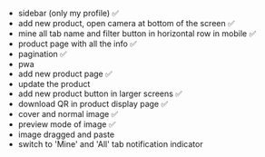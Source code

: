 - sidebar (only my profile) ✅ 
- add new product, open camera at bottom of the screen ✅ 
- mine all tab name and filter button in horizontal row in mobile ✅ 
- product page with all the info ✅
- pagination ✅ 
- pwa 
- add new product page ✅ 
- update the product 
- add new product button in larger screens ✅
- download QR in product display page ✅
- cover and normal image ✅
- preview mode of image ✅
- image dragged and paste 
- switch to 'Mine' and 'All' tab notification indicator 

